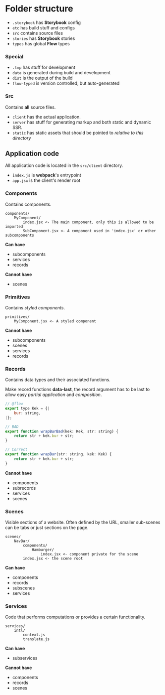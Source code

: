 # Folder structure

* `.storybook` has **Storybook** config
* `etc` has build stuff and configs
* `src` contains source files
* `stories` has **Storybook** stories
* `types` has global **Flow** types

### Special

* `.tmp` has stuff for development
* `data` is generated during build and development
* `dist` is the output of the build
* `flow-typed` is version controlled, but auto-generated

### Src

Contains **all** source files.

* `client` has the actual application.
* `server` has stuff for generating markup and both static and dynamic SSR.
* `static` has static assets that should be pointed to _relative to this directory_

## Application code

All application code is located in the `src/client` directory.

* `index.js` is **webpack**'s entrypoint
* `app.jsx` is the client's render root

### Components

Contains components.

```
components/
    MyComponent/
        index.jsx <- The main component, only this is allowed to be imported
        SubComponent.jsx <- A component used in 'index.jsx' or other subcomponents
```

**Can have**
* subcomponents
* services
* records

**Cannot have**
* scenes

### Primitives

Contains _styled components_.

```
primitives/
    MyComponent.jsx <- A styled component
```

**Cannot have**
* subcomponents
* scenes
* services
* records

### Records

Contains data types and their associated functions.

Make record functions **data-last**, the record argument has to be last to allow easy _partial application_ and _composition_.

```js
// @flow
export type Kek = {|
    bur: string,
|};

// BAD
export function wrapBurBad(kek: Kek, str: string) {
    return str + kek.bur + str;
}

// Correct
export function wrapBur(str: string, kek: Kek) {
    return str + kek.bur + str;
}
```

**Cannot have**
* components
* subrecords
* services
* scenes

### Scenes

Visible sections of a website. Often defined by the URL, smaller sub-scenes can be tabs or just sections on the page.

```
scenes/
    NavBar/
        components/
            Hamburger/
                index.jsx <- component private for the scene
        index.jsx <- the scene root
```

**Can have**
* components
* records
* subscenes
* services

### Services

Code that performs computations or provides a certain functionality.

```
services/
    intl/
        context.js
        translate.js
```

**Can have**
* subservices

**Cannot have**
* components
* records
* scenes
